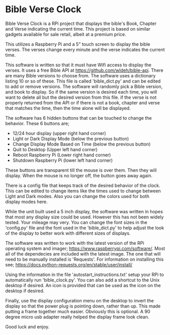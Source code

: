# Bible Verse Clock
Bible Verse Clock is a RPi project that displays the bible's Book, Chapter and Verse indicating the current time.
This project is based on similar gadgets available for sale retail, albeit at a premium price.

This utilizes a Raspberry Pi and a 5" touch screen to display the bible verses. The verses change every minute and the verse indicates the current time.

This software is written so that it must have Wifi access to display the verses. It uses a free Bible API at https://github.com/wldeh/bible-api. There are many Bible versions to choose from. The software uses a dictionary listing 10 or so of these. This file is called 'bible_dict.py' and can be edited to add or remove versions. The software will randomly pick a Bible version, and book to display. So if the same version is desired each time, you will want to delete all but the desired version from this file.
if the verse is not properly returned from the API or if there is not a book, chapter and verse that matches the time, then the time alone will be displayed.

The software has 6 hidden buttons that can be touched to change the behavior. These 6 buttons are;
<ul>
<li>12/24 hour display (upper right hand corner) 
<li>Light or Dark Display Mode (below the previous button)
<li>Change Display Mode Based on Time (below the previous button)
<li>Quit to Desktop (Upper left hand corner)
<li>Reboot Raspberry Pi (Lower right hand corner)
<li>Shutdown Raspberry Pi (lower left hand corner)
</ul>

These buttons are transparent till the mouse is over them. Then they will display. When the mouse is no longer off, the button goes away again.

There is a config file that keeps track of the desired behavior of the clock. This can be edited to change items like the times used to change between Light and Dark modes. Also you can change the colors used for both display modes here.

While the unit built used a 5 inch display, the software was written in hopes that most any display size could be used. However this has not been widely tested. Your mileage may very. You can change the font sizes in the 'config.py' file and the font used in the 'bible_dict.py' to help adjust the look of the display to better work with different sizes of displays.

The software was written to work with the latest version of the RPi operating system and imager; https://www.raspberrypi.com/software/. Most all of the dependecies are included with the latest image. The one that will need to be manually installed is 'Requests'. For information on installing this see; https://docs.python-requests.org/en/stable/user/install/

Using the information in the file 'autostart_instructions.txt' setup your RPi to automatically run 'bible_clock.py'. You can also add a shortcut to the Unix desktop if desired. An icon is provided that can be used as the icon on the desktop if desired.

Finally, use the display configuration menu on the desktop to invert the display so that the power plug is pointing down, rather than up. This made putting a frame together much easier. Obviously this is optional. A 90 degree micro usb adapter really helped the display frame look clean.

Good luck and enjoy.
